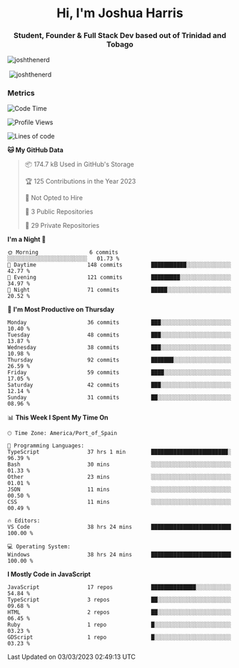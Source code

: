 <h1 align="center">Hi, I'm Joshua Harris</h1>
<h3 align="center">Student, Founder & Full Stack Dev based out of Trinidad and Tobago</h3>

<p align="left"> <img src="https://komarev.com/ghpvc/?username=JoshTheDeveloperr" alt="joshthenerd" /> </p>

<p>&nbsp;<img align="center" src="https://github-readme-stats.vercel.app/api?username=JoshTheDeveloperr&show_icons=true&count_private=true" alt="joshthenerd" /></p>

### Metrics

<!--START_SECTION:waka-->
![Code Time](http://img.shields.io/badge/Code%20Time-184%20hrs%2030%20mins-blue)

![Profile Views](http://img.shields.io/badge/Profile%20Views-21-blue)

![Lines of code](https://img.shields.io/badge/From%20Hello%20World%20I%27ve%20Written--2.7%20million%20lines%20of%20code-blue)

**🐱 My GitHub Data** 

> 📦 174.7 kB Used in GitHub's Storage 
 > 
> 🏆 125 Contributions in the Year 2023
 > 
> 🚫 Not Opted to Hire
 > 
> 📜 3 Public Repositories 
 > 
> 🔑 29 Private Repositories 
 > 
**I'm a Night 🦉** 

```text
🌞 Morning                6 commits           ░░░░░░░░░░░░░░░░░░░░░░░░░   01.73 % 
🌆 Daytime                148 commits         ███████████░░░░░░░░░░░░░░   42.77 % 
🌃 Evening                121 commits         █████████░░░░░░░░░░░░░░░░   34.97 % 
🌙 Night                  71 commits          █████░░░░░░░░░░░░░░░░░░░░   20.52 % 
```
📅 **I'm Most Productive on Thursday** 

```text
Monday                   36 commits          ███░░░░░░░░░░░░░░░░░░░░░░   10.40 % 
Tuesday                  48 commits          ███░░░░░░░░░░░░░░░░░░░░░░   13.87 % 
Wednesday                38 commits          ███░░░░░░░░░░░░░░░░░░░░░░   10.98 % 
Thursday                 92 commits          ███████░░░░░░░░░░░░░░░░░░   26.59 % 
Friday                   59 commits          ████░░░░░░░░░░░░░░░░░░░░░   17.05 % 
Saturday                 42 commits          ███░░░░░░░░░░░░░░░░░░░░░░   12.14 % 
Sunday                   31 commits          ██░░░░░░░░░░░░░░░░░░░░░░░   08.96 % 
```


📊 **This Week I Spent My Time On** 

```text
🕑︎ Time Zone: America/Port_of_Spain

💬 Programming Languages: 
TypeScript               37 hrs 1 min        ████████████████████████░   96.39 % 
Bash                     30 mins             ░░░░░░░░░░░░░░░░░░░░░░░░░   01.33 % 
Other                    23 mins             ░░░░░░░░░░░░░░░░░░░░░░░░░   01.01 % 
JSON                     11 mins             ░░░░░░░░░░░░░░░░░░░░░░░░░   00.50 % 
CSS                      11 mins             ░░░░░░░░░░░░░░░░░░░░░░░░░   00.49 % 

🔥 Editors: 
VS Code                  38 hrs 24 mins      █████████████████████████   100.00 % 

💻 Operating System: 
Windows                  38 hrs 24 mins      █████████████████████████   100.00 % 
```

**I Mostly Code in JavaScript** 

```text
JavaScript               17 repos            ██████████████░░░░░░░░░░░   54.84 % 
TypeScript               3 repos             ██░░░░░░░░░░░░░░░░░░░░░░░   09.68 % 
HTML                     2 repos             ██░░░░░░░░░░░░░░░░░░░░░░░   06.45 % 
Ruby                     1 repo              █░░░░░░░░░░░░░░░░░░░░░░░░   03.23 % 
GDScript                 1 repo              █░░░░░░░░░░░░░░░░░░░░░░░░   03.23 % 
```




 Last Updated on 03/03/2023 02:49:13 UTC
<!--END_SECTION:waka-->
